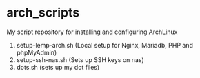 # arch_scripts

My script repository for installing and configuring ArchLinux

1. setup-lemp-arch.sh (Local setup for Nginx, Mariadb, PHP and phpMyAdmin)
2. setup-ssh-nas.sh (Sets up SSH keys on nas)
3. dots.sh (sets up my dot files)
